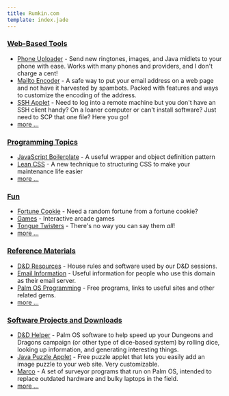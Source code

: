 ```yaml
---
title: Rumkin.com
template: index.jade
---
```


### [Web-Based Tools](tools/)

* [Phone Uploader](tools/sprint/) - Send new ringtones, images, and Java midlets to your phone with ease.  Works with many phones and providers, and I don't charge a cent!
* [Mailto Encoder](tools/mailto_encoder/) - A safe way to put your email address on a web page and not have it harvested by spambots.  Packed with features and ways to customize the encoding of the address.
* [SSH Applet](tools/ssh/) - Need to log into a remote machine but you don't have an SSH client handy?  On a loaner computer or can't install software?  Just need to SCP that one file?  Here you go!
* [more ...](tools/)


### [Programming Topics](programming/)

* [JavaScript Boilerplate](programming/js-boilerplate/) - A useful wrapper and object definition pattern
* [Lean CSS](programming/lean-css/) - A new technique to structuring CSS to make your maintenance life easier
* [more ...](programming/)


### [Fun](fun/)

* [Fortune Cookie](fun/fortune-cookie/) - Need a random fortune from a fortune cookie?
* [Games](fun/games/) - Interactive arcade games
* [Tongue Twisters](fun/tongue-twisters/) - There's no way you can say them *all*!
* [more ...](fun/)


### [Reference Materials](reference/)

* [D&D Resources](reference/dnd/) - House rules and software used by our D&D sessions.
* [Email Information](reference/email/) - Useful information for people who use this domain as their email server.
* [Palm OS Programming](reference/palm/) - Free programs, links to useful sites and other related gems.
* [more ...](reference/)


### [Software Projects and Downloads](software/)

* [D&D Helper](software/dnd_helper/) - Palm OS software to help speed up your Dungeons and Dragons campaign (or other type of dice-based system) by rolling dice, looking up information, and generating interesting things.
* [Java Puzzle Applet](software/puzzle/) - Free puzzle applet that lets you easily add an image puzzle to your web site.  Very customizable.
* [Marco](software/marco/) - A set of surveyor programs that run on Palm OS, intended to replace outdated hardware and bulky laptops in the field.
* [more ...](software/)
